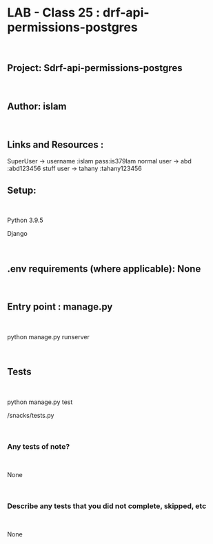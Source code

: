 # LAB - Class 25 : drf-api-permissions-postgres

<br>
 

## Project: Sdrf-api-permissions-postgres
<br>

## Author: islam 

<br>


## Links and Resources : <br>

SuperUser -> username :islam  pass:is379lam
normal user -> abd :abd123456
stuff user -> tahany :tahany123456
<br>

## Setup:

<br>


Python 3.9.5 <br>

Django <br>




<br>


## .env requirements (where applicable): None 

<br>


## Entry point : manage.py

<br>

python  manage.py runserver

<br>

## Tests 

<br>


python manage.py test <br>

/snacks/tests.py


<br>

### Any tests of note?

<br>

None

<br>

### Describe any tests that you did not complete, skipped, etc

<br>

None